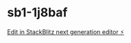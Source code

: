 # sb1-1j8baf

[Edit in StackBlitz next generation editor ⚡️](https://stackblitz.com/~/github.com/habeeeeeebiiiii/sb1-1j8baf)